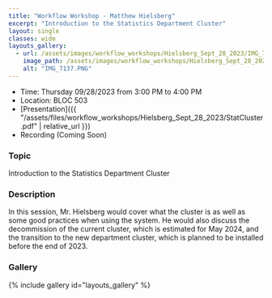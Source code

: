 ```yaml
---
title: "Workflow Workshop - Matthew Hielsberg"
excerpt: "Introduction to the Statistics Department Cluster"
layout: single
classes: wide
layouts_gallery:
  - url: /assets/images/workflow_workshops/Hielsberg_Sept_28_2023/IMG_7137.PNG
    image_path: /assets/images/workflow_workshops/Hielsberg_Sept_28_2023/IMG_7137.PNG
    alt: "IMG_7137.PNG"
---
```


- Time: Thursday 09/28/2023 from 3:00 PM to 4:00 PM
- Location: BLOC 503
- [Presentation]({{ "/assets/files/workflow_workshops/Hielsberg_Sept_28_2023/StatCluster.pdf" | relative_url }})
- Recording (Coming Soon)

### Topic

Introduction to the Statistics Department Cluster

### Description


In this session, Mr. Hielsberg would cover what the cluster is as well as some good practices when using the system. He would also discuss the decommission of the current cluster, which is estimated for May 2024, and the transition to the new department cluster, which is planned to be installed before the end of 2023. 


### Gallery 

{% include gallery id="layouts_gallery" %}
